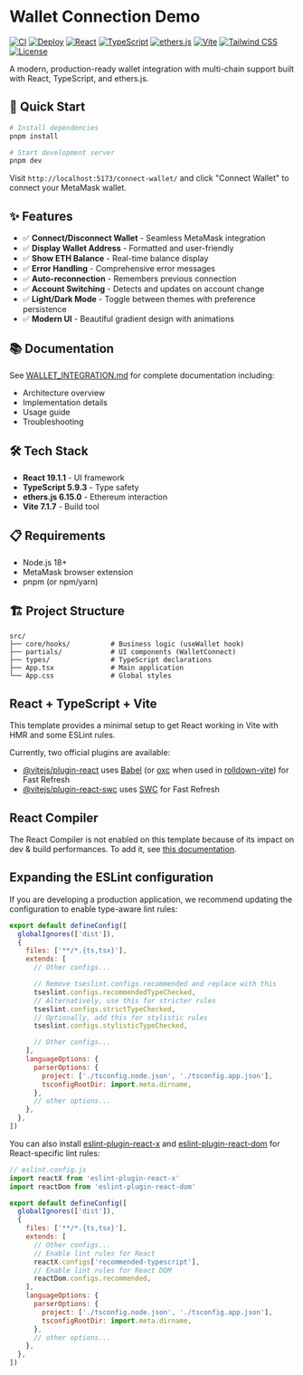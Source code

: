 # Wallet Connection Demo

[![CI](https://github.com/ChainsQueen/connect-wallet/actions/workflows/ci.yml/badge.svg)](https://github.com/ChainsQueen/connect-wallet/actions/workflows/ci.yml)
[![Deploy](https://github.com/ChainsQueen/connect-wallet/actions/workflows/deploy.yml/badge.svg)](https://github.com/ChainsQueen/connect-wallet/actions/workflows/deploy.yml)
[![React](https://img.shields.io/badge/React-19.1-61dafb?logo=react&logoColor=white)](https://reactjs.org/)
[![TypeScript](https://img.shields.io/badge/TypeScript-5.9-3178c6?logo=typescript&logoColor=white)](https://www.typescriptlang.org/)
[![ethers.js](https://img.shields.io/badge/ethers.js-6.15-2535a0?logo=ethereum&logoColor=white)](https://docs.ethers.org/)
[![Vite](https://img.shields.io/badge/Vite-7.1-646cff?logo=vite&logoColor=white)](https://vitejs.dev/)
[![Tailwind CSS](https://img.shields.io/badge/Tailwind-4.1-06b6d4?logo=tailwindcss&logoColor=white)](https://tailwindcss.com/)
[![License](https://img.shields.io/badge/license-MIT-green.svg)](LICENSE)

A modern, production-ready wallet integration with multi-chain support built with React, TypeScript, and ethers.js.

## 🚀 Quick Start

```bash
# Install dependencies
pnpm install

# Start development server
pnpm dev
```

Visit `http://localhost:5173/connect-wallet/` and click "Connect Wallet" to connect your MetaMask wallet.

## ✨ Features

- ✅ **Connect/Disconnect Wallet** - Seamless MetaMask integration
- ✅ **Display Wallet Address** - Formatted and user-friendly
- ✅ **Show ETH Balance** - Real-time balance display
- ✅ **Error Handling** - Comprehensive error messages
- ✅ **Auto-reconnection** - Remembers previous connection
- ✅ **Account Switching** - Detects and updates on account change
- ✅ **Light/Dark Mode** - Toggle between themes with preference persistence
- ✅ **Modern UI** - Beautiful gradient design with animations

## 📚 Documentation

See [WALLET_INTEGRATION.md](./WALLET_INTEGRATION.md) for complete documentation including:
- Architecture overview
- Implementation details
- Usage guide
- Troubleshooting

## 🛠️ Tech Stack

- **React 19.1.1** - UI framework
- **TypeScript 5.9.3** - Type safety
- **ethers.js 6.15.0** - Ethereum interaction
- **Vite 7.1.7** - Build tool

## 📋 Requirements

- Node.js 18+
- MetaMask browser extension
- pnpm (or npm/yarn)

## 🏗️ Project Structure

```
src/
├── core/hooks/          # Business logic (useWallet hook)
├── partials/            # UI components (WalletConnect)
├── types/               # TypeScript declarations
├── App.tsx              # Main application
└── App.css              # Global styles
```

## React + TypeScript + Vite

This template provides a minimal setup to get React working in Vite with HMR and some ESLint rules.

Currently, two official plugins are available:

- [@vitejs/plugin-react](https://github.com/vitejs/vite-plugin-react/blob/main/packages/plugin-react) uses [Babel](https://babeljs.io/) (or [oxc](https://oxc.rs) when used in [rolldown-vite](https://vite.dev/guide/rolldown)) for Fast Refresh
- [@vitejs/plugin-react-swc](https://github.com/vitejs/vite-plugin-react/blob/main/packages/plugin-react-swc) uses [SWC](https://swc.rs/) for Fast Refresh

## React Compiler

The React Compiler is not enabled on this template because of its impact on dev & build performances. To add it, see [this documentation](https://react.dev/learn/react-compiler/installation).

## Expanding the ESLint configuration

If you are developing a production application, we recommend updating the configuration to enable type-aware lint rules:

```js
export default defineConfig([
  globalIgnores(['dist']),
  {
    files: ['**/*.{ts,tsx}'],
    extends: [
      // Other configs...

      // Remove tseslint.configs.recommended and replace with this
      tseslint.configs.recommendedTypeChecked,
      // Alternatively, use this for stricter rules
      tseslint.configs.strictTypeChecked,
      // Optionally, add this for stylistic rules
      tseslint.configs.stylisticTypeChecked,

      // Other configs...
    ],
    languageOptions: {
      parserOptions: {
        project: ['./tsconfig.node.json', './tsconfig.app.json'],
        tsconfigRootDir: import.meta.dirname,
      },
      // other options...
    },
  },
])
```

You can also install [eslint-plugin-react-x](https://github.com/Rel1cx/eslint-react/tree/main/packages/plugins/eslint-plugin-react-x) and [eslint-plugin-react-dom](https://github.com/Rel1cx/eslint-react/tree/main/packages/plugins/eslint-plugin-react-dom) for React-specific lint rules:

```js
// eslint.config.js
import reactX from 'eslint-plugin-react-x'
import reactDom from 'eslint-plugin-react-dom'

export default defineConfig([
  globalIgnores(['dist']),
  {
    files: ['**/*.{ts,tsx}'],
    extends: [
      // Other configs...
      // Enable lint rules for React
      reactX.configs['recommended-typescript'],
      // Enable lint rules for React DOM
      reactDom.configs.recommended,
    ],
    languageOptions: {
      parserOptions: {
        project: ['./tsconfig.node.json', './tsconfig.app.json'],
        tsconfigRootDir: import.meta.dirname,
      },
      // other options...
    },
  },
])
```
